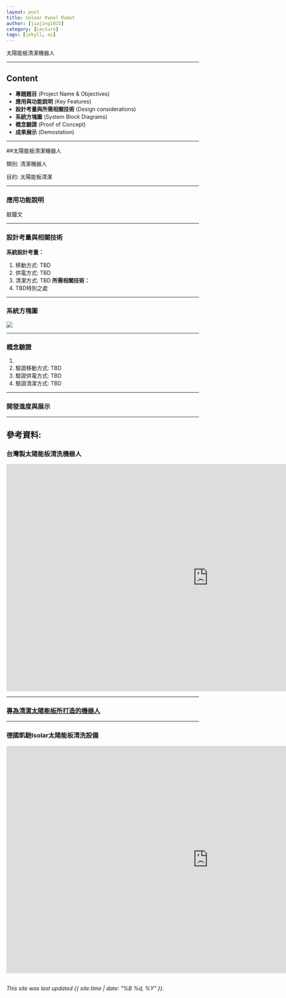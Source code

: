 ```yaml
---
layout: post
title: Soloar Panel Robot
author: [jiajing1015]
category: [Lecture]
tags: [jekyll, ai]
---
```


太陽能板清潔機器人

---
## Content
* **專題題目** (Project Name & Objectives)
* **應用與功能說明** (Key Features)
* **設計考量與所需相關技術** (Design considerations)
* **系統方塊圖** (System Block Diagrams)
* **概念驗證** (Proof of Concept)
* **成果展示** (Demostation)

---
##太陽能板清潔機器人

類別: 清潔機器人 <br>

目的: 太陽能板清潔 <br>

---
### 應用功能說明
敲鐘文

---
### 設計考量與相關技術
**系統設計考量：**<br>
1. 移動方式: TBD
2. 供電方式: TBD
3. 清潔方式: TBD
**所需相關技術：**<br>
1. TBD特別之處

---
### 系統方塊圖
![](https://)

---
### 概念驗證
1. 
2. 驗證移動方式: TBD
3. 驗證供電方式: TBD
4. 驗證清潔方式: TBD
---
### 開發進度與展示


---
## 參考資料:

### 台灣製太陽能板清洗機器人
<iframe width="1056" height="594" src="https://www.youtube.com/embed/bt7wkppjLVc" title="台灣製太陽能板清洗機器人 solar panel robot 光伏板" frameborder="0" allow="accelerometer; autoplay; clipboard-write; encrypted-media; gyroscope; picture-in-picture; web-share" allowfullscreen></iframe>

---
### [專為清潔太陽能板所打造的機器人](https://www.facebook.com/YahooTWNews/videos/%E5%B0%88%E7%82%BA%E6%B8%85%E6%BD%94%E5%A4%AA%E9%99%BD%E8%83%BD%E6%9D%BF%E6%89%80%E6%89%93%E9%80%A0%E7%9A%84%E6%A9%9F%E5%99%A8%E4%BA%BA/382538566622142/)

---
### 德國凱馳Isolar太陽能板清洗設備
<iframe width="1056" height="594" src="https://www.youtube.com/embed/zbDcf2wfANw" title="德國凱馳Isolar太陽能板清洗設備-交機實例" frameborder="0" allow="accelerometer; autoplay; clipboard-write; encrypted-media; gyroscope; picture-in-picture; web-share" allowfullscreen></iframe>


<br />
<br />

*This site was last updated {{ site.time | date: "%B %d, %Y" }}.*

